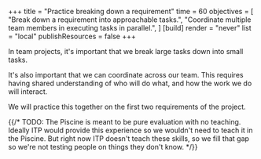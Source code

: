 +++
title = "Practice breaking down a requirement"
time = 60
objectives = [
  "Break down a requirement into approachable tasks.",
  "Coordinate multiple team members in executing tasks in parallel.",
]
[build]
  render = "never"
  list = "local"
  publishResources = false
+++

In team projects, it's important that we break large tasks down into small tasks.

It's also important that we can coordinate across our team. This requires having shared understanding of who will do what, and how the work we do will interact.

We will practice this together on the first two requirements of the project.

{{/*
  TODO: The Piscine is meant to be pure evaluation with no teaching.
  Ideally ITP would provide this experience so we wouldn't need to teach it in the Piscine.
  But right now ITP doesn't teach these skills, so we fill that gap so we're not testing people on things they don't know.
*/}}
